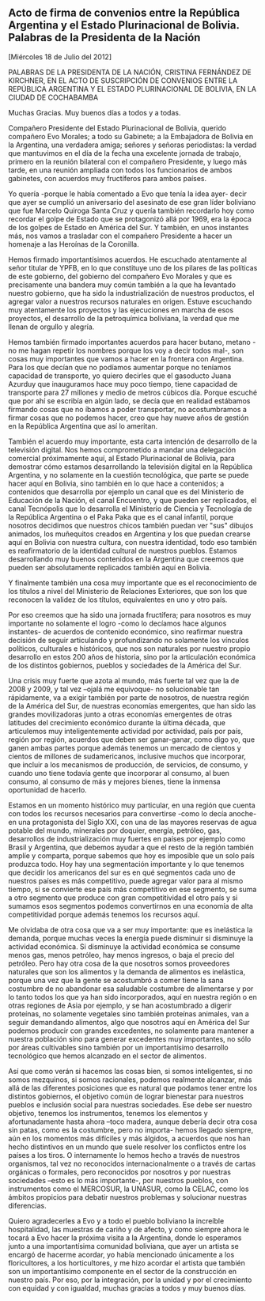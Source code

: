 Acto de firma de convenios entre la República Argentina y el Estado Plurinacional de Bolivia. Palabras de la Presidenta de la Nación
------------------------------------------------------------------------------------------------------------------------------------

[Miércoles 18 de Julio del 2012]

PALABRAS DE LA PRESIDENTA DE LA NACIÓN, CRISTINA FERNÁNDEZ DE KIRCHNER,
EN EL ACTO DE SUSCRIPCIÓN DE CONVENIOS ENTRE LA REPÚBLICA ARGENTINA Y EL
ESTADO PLURINACIONAL DE BOLIVIA, EN LA CIUDAD DE COCHABAMBA

Muchas Gracias. Muy buenos días a todos y a todas.

Compañero Presidente del Estado Plurinacional de Bolivia, querido
compañero Evo Morales; a todo su Gabinete; a la Embajadora de Bolivia en
la Argentina, una verdadera amiga; señores y señoras periodistas: la
verdad que mantuvimos en el día de la fecha una excelente jornada de
trabajo, primero en la reunión bilateral con el compañero Presidente, y
luego más tarde, en una reunión ampliada con todos los funcionarios de
ambos gabinetes, con acuerdos muy fructíferos para ambos países.

Yo quería -porque le había comentado a Evo que tenía la idea ayer- decir
que ayer se cumplió un aniversario del asesinato de ese gran líder
boliviano que fue Marcelo Quiroga Santa Cruz y quería también recordarlo
hoy como recordar el golpe de Estado que se protagonizó allá por 1969,
era la época de los golpes de Estado en América del Sur. Y también, en
unos instantes más, nos vamos a trasladar con el compañero Presidente a
hacer un homenaje a las Heroínas de la Coronilla.

Hemos firmado importantísimos acuerdos. He escuchado atentamente al
señor titular de YPFB, en lo que constituye uno de los pilares de las
políticas de este gobierno, del gobierno del compañero Evo Morales y que
es precisamente una bandera muy común también a la que ha levantado
nuestro gobierno, que ha sido la industrialización de nuestros
productos, el agregar valor a nuestros recursos naturales en origen.
Estuve escuchando muy atentamente los proyectos y las ejecuciones en
marcha de esos proyectos, el desarrollo de la petroquímica boliviana, la
verdad que me llenan de orgullo y alegría.

Hemos también firmado importantes acuerdos para hacer butano, metano -no
me hagan repetir los nombres porque los voy a decir todos mal-, son
cosas muy importantes que vamos a hacer en la frontera con Argentina.
Para los que decían que no podíamos aumentar porque no teníamos
capacidad de transporte, yo quiero decirles que el gasoducto Juana
Azurduy que inauguramos hace muy poco tiempo, tiene capacidad de
transporte para 27 millones y medio de metros cúbicos día. Porque
escuché que por ahí se escribía en algún lado, se decía que en realidad
estábamos firmando cosas que no íbamos a poder transportar, no
acostumbramos a firmar cosas que no podemos hacer, creo que hay nueve
años de gestión en la República Argentina que así lo ameritan.

También el acuerdo muy importante, esta carta intención de desarrollo de
la televisión digital. Nos hemos comprometido a mandar una delegación
comercial próximamente aquí, al Estado Plurinacional de Bolivia, para
demostrar cómo estamos desarrollando la televisión digital en la
República Argentina, y no solamente en la cuestión tecnológica, que
parte se puede hacer aquí en Bolivia, sino también en lo que hace a
contenidos; a contenidos que desarrolla por ejemplo un canal que es del
Ministerio de Educación de la Nación, el canal Encuentro, y que pueden
ser replicados, el canal Tecnópolis que lo desarrolla el Ministerio de
Ciencia y Tecnología de la República Argentina o el Paka Paka que es el
canal infantil, porque nosotros decidimos que nuestros chicos también
puedan ver "sus" dibujos animados, los muñequitos creados en Argentina y
los que puedan crearse aquí en Bolivia con nuestra cultura, con nuestra
identidad, todo eso también es reafirmatorio de la identidad cultural de
nuestros pueblos. Estamos desarrollando muy buenos contenidos en la
Argentina que creemos que pueden ser absolutamente replicados también
aquí en Bolivia.

Y finalmente también una cosa muy importante que es el reconocimiento de
los títulos a nivel del Ministerio de Relaciones Exteriores, que son los
que reconocen la validez de los títulos, equivalentes en uno y otro
país.

Por eso creemos que ha sido una jornada fructífera; para nosotros es muy
importante no solamente el logro -como lo decíamos hace algunos
instantes- de acuerdos de contenido económico, sino reafirmar nuestra
decisión de seguir articulando y profundizando no solamente los vínculos
políticos, culturales e históricos, que nos son naturales por nuestro
propio desarrollo en estos 200 años de historia, sino por la
articulación económica de los distintos gobiernos, pueblos y sociedades
de la América del Sur.

Una crisis muy fuerte que azota al mundo, más fuerte tal vez que la de
2008 y 2009, y tal vez –ojalá me equivoque- no solucionable tan
rápidamente, va a exigir también por parte de nosotros, de nuestra
región de la América del Sur, de nuestras economías emergentes, que han
sido las grandes movilizadoras junto a otras economías emergentes de
otras latitudes del crecimiento económico durante la última década, que
articulemos muy inteligentemente actividad por actividad, país por país,
región por región, acuerdos que deben ser ganar-ganar, como digo yo, que
ganen ambas partes porque además tenemos un mercado de cientos y cientos
de millones de sudamericanos, inclusive muchos que incorporar, que
incluir a los mecanismos de producción, de servicios, de consumo, y
cuando uno tiene todavía gente que incorporar al consumo, al buen
consumo, al consumo de más y mejores bienes, tiene la inmensa
oportunidad de hacerlo.

Estamos en un momento histórico muy particular, en una región que cuenta
con todos los recursos necesarios para convertirse -como lo decía
anoche- en una protagonista del Siglo XXI, con una de las mayores
reservas de agua potable del mundo, minerales por doquier, energía,
petróleo, gas, desarrollos de industrialización muy fuertes en países
por ejemplo como Brasil y Argentina, que debemos ayudar a que el resto
de la región también amplíe y comparta, porque sabemos que hoy es
imposible que un solo país produzca todo. Hoy hay una segmentación
importante y lo que tenemos que decidir los americanos del sur es en qué
segmentos cada uno de nuestros países es más competitivo, puede agregar
valor para al mismo tiempo, si se convierte ese país más competitivo en
ese segmento, se suma a otro segmento que produce con gran
competitividad el otro país y si sumamos esos segmentos podemos
convertirnos en una economía de alta competitividad porque además
tenemos los recursos aquí.

Me olvidaba de otra cosa que va a ser muy importante: que es inelástica
la demanda, porque muchas veces la energía puede disminuir si disminuye
la actividad económica. Si disminuye la actividad económica se consume
menos gas, menos petróleo, hay menos ingresos, o baja el precio del
petróleo. Pero hay otra cosa de la que nosotros somos proveedores
naturales que son los alimentos y la demanda de alimentos es inelástica,
porque una vez que la gente se acostumbró a comer tiene la sana
costumbre de no abandonar esa saludable costumbre de alimentarse y por
lo tanto todos los que ya han sido incorporados, aquí en nuestra región
o en otras regiones de Asia por ejemplo, y se han acostumbrado a digerir
proteínas, no solamente vegetales sino también proteínas animales, van a
seguir demandando alimentos, algo que nosotros aquí en América del Sur
podemos producir con grandes excedentes, no solamente para mantener a
nuestra población sino para generar excedentes muy importantes, no sólo
por áreas cultivables sino también por un importantísimo desarrollo
tecnológico que hemos alcanzado en el sector de alimentos.

Así que como verán si hacemos las cosas bien, si somos inteligentes, si
no somos mezquinos, si somos racionales, podemos realmente alcanzar, más
allá de las diferentes posiciones que es natural que podamos tener entre
los distintos gobiernos, el objetivo común de lograr bienestar para
nuestros pueblos e inclusión social para nuestras sociedades. Ese debe
ser nuestro objetivo, tenemos los instrumentos, tenemos los elementos y
afortunadamente hasta ahora –toco madera, aunque debería decir otra cosa
sin patas, como es la costumbre, pero no importa- hemos llegado siempre,
aún en los momentos más difíciles y más álgidos, a acuerdos que nos han
hecho distintivos en un mundo que suele resolver los conflictos entre
los países a los tiros. O internamente lo hemos hecho a través de
nuestros organismos, tal vez no reconocidos internacionalmente o a
través de cartas orgánicas o formales, pero reconocidos por nosotros y
por nuestras sociedades –esto es lo más importante-, por nuestros
pueblos, con instrumentos como el MERCOSUR, la UNASUR, como la CELAC,
como los ámbitos propicios para debatir nuestros problemas y solucionar
nuestras diferencias.

Quiero agradecerles a Evo y a todo el pueblo boliviano la increíble
hospitalidad, las muestras de cariño y de afecto, y como siempre ahora
le tocará a Evo hacer la próxima visita a la Argentina, donde lo
esperamos junto a una importantísima comunidad boliviana, que ayer un
artista se encargó de hacerme acordar, yo había mencionado únicamente a
los floricultores, a los horticultores, y me hizo acordar el artista que
también son un importantísimo componente en el sector de la construcción
en nuestro país. Por eso, por la integración, por la unidad y por el
crecimiento con equidad y con igualdad, muchas gracias a todos y muy
buenos días.
